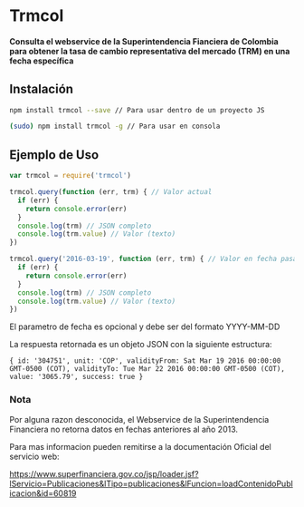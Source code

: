 # Trmcol

#### Consulta el webservice de la Superintendencia Fianciera de Colombia para obtener la tasa de cambio representativa del mercado (TRM) en una fecha específica

## Instalación

```sh
npm install trmcol --save // Para usar dentro de un proyecto JS

(sudo) npm install trmcol -g // Para usar en consola
```

## Ejemplo de Uso

```js
var trmcol = require('trmcol')

trmcol.query(function (err, trm) { // Valor actual
  if (err) {
    return console.error(err)
  }
  console.log(trm) // JSON completo
  console.log(trm.value) // Valor (texto)
})

trmcol.query('2016-03-19', function (err, trm) { // Valor en fecha pasada por parametro: Marzo 19, 2016
  if (err) {
    return console.error(err)
  }
  console.log(trm) // JSON completo
  console.log(trm.value) // Valor (texto)
})
```

El parametro de fecha es opcional y debe ser del formato YYYY-MM-DD 

La respuesta retornada es un objeto JSON con la siguiente estructura: 

`{ id: '304751', unit: 'COP', validityFrom: Sat Mar 19 2016 00:00:00 GMT-0500 (COT), validityTo: Tue Mar 22 2016 00:00:00 GMT-0500 (COT), value: '3065.79', success: true }`

### Nota

Por alguna razon desconocida, el Webservice de la Superintendencia Financiera no retorna datos en fechas anteriores al año 2013.

Para mas informacion pueden remitirse a la documentación Oficial del servicio web:

https://www.superfinanciera.gov.co/jsp/loader.jsf?lServicio=Publicaciones&lTipo=publicaciones&lFuncion=loadContenidoPublicacion&id=60819
